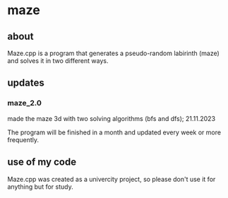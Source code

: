 # maze

## about

Maze.cpp is a program that generates a pseudo-random labirinth (maze) and solves it in two different ways.

## updates

### maze_2.0
made the maze 3d with two solving algorithms (bfs and dfs); 
21.11.2023

The program will be finished in a month and updated every week or more frequently.

## use of my code

Maze.cpp was created as a univercity project, so please don't use it for anything but for study.
